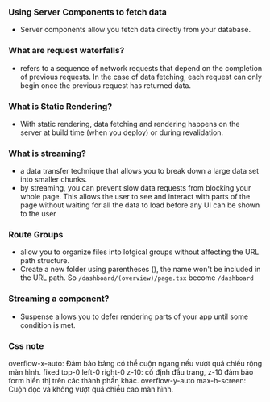 ### Using Server Components to fetch data

- Server components allow you fetch data directly from your database.

### What are request waterfalls? 

- refers to a sequence of network requests that depend on the completion of previous requests. In the case of data fetching, each request can only begin once the previous request has returned data.

### What is Static Rendering?

- With static rendering, data fetching and rendering happens on the server at build time (when you deploy) or during revalidation.

### What is streaming?

- a data transfer technique that allows you to break down a large data set into smaller chunks.
- by streaming, you can prevent slow data requests from blocking your whole page. This allows the user to see and interact with parts of the page without waiting for all the data to load before any UI can be shown to the user

### Route Groups

- allow you to organize files into lotgical groups without affecting the URL path structure.
- Create a new folder using parentheses (), the name won't be included in the URL path. So `/dashboard/(overview)/page.tsx` become `/dashboard`

### Streaming a component?

- Suspense allows you to defer rendering parts of your app until some condition is met.

### Css note 
overflow-x-auto: Đảm bảo bảng có thể cuộn ngang nếu vượt quá chiều rộng màn hình.
fixed top-0 left-0 right-0 z-10: cố định đầu trang, z-10 đảm bảo form hiển thị trên các thành phần khác.
overflow-y-auto max-h-screen: Cuộn dọc và không vượt quá chiều cao màn hình.


